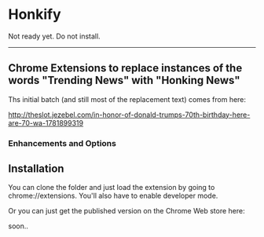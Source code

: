 # Honkify


Not ready yet. Do not install. 

_________

## Chrome Extensions to replace instances of the words "Trending News" with "Honking News"

Ths initial batch (and still most of the replacement text) comes from here:

http://theslot.jezebel.com/in-honor-of-donald-trumps-70th-birthday-here-are-70-wa-1781899319


### Enhancements and Options



## Installation

You can clone the folder and just load the extension by going to
chrome://extensions.  You'll also have to enable developer mode.

Or you can just get the published version on the Chrome Web store here:

soon..

